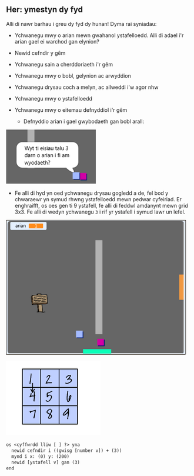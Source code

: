 ## Her: ymestyn dy fyd

Alli di nawr barhau i greu dy fyd dy hunan! Dyma rai syniadau:

+ Ychwanegu mwy o arian mewn gwahanol ystafelloedd. Alli di adael i'r arian gael ei warchod gan elynion?
+ Newid cefndir y gêm
+ Ychwanegu sain a cherddoriaeth i'r gêm
+ Ychwanegu mwy o bobl, gelynion ac arwyddion
+ Ychwanegu drysau coch a melyn, ac allweddi i'w agor nhw
+ Ychwanegu mwy o ystafelloedd
+ Ychwanegu mwy o eitemau defnyddiol i'r gêm
    
    + Defnyddio arian i gael gwybodaeth gan bobl arall:

![sgrinlun](images/world-bribe.png)

+ Fe alli di hyd yn oed ychwanegu drysau gogledd a de, fel bod y chwaraewr yn symud rhwng ystafelloedd mewn pedwar cyfeiriad. Er enghraifft, os oes gen ti 9 ystafell, fe alli di feddwl amdanynt mewn grid 3x3. Fe alli di wedyn ychwanegu `3` i rif yr ystafell i symud lawr un lefel.

![sgrinlun](images/north-south-rooms.png)

![screenshot](images/number-grid.png)

```blocks3
os <cyffwrdd lliw [ ] ?> yna 
  newid cefndir i ((gwisg [number v]) + (3))
  mynd i x: (0) y: (200)
  newid [ystafell v] gan (3)
end
```